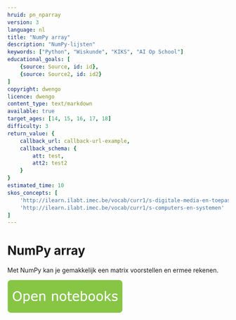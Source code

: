 ```yaml
---
hruid: pn_nparray
version: 3
language: nl
title: "NumPy array"
description: "NumPy-lijsten"
keywords: ["Python", "Wiskunde", "KIKS", "AI Op School"]
educational_goals: [
    {source: Source, id: id}, 
    {source: Source2, id: id2}
]
copyright: dwengo
licence: dwengo
content_type: text/markdown
available: true
target_ages: [14, 15, 16, 17, 18]
difficulty: 3
return_value: {
    callback_url: callback-url-example,
    callback_schema: {
        att: test,
        att2: test2
    }
}
estimated_time: 10
skos_concepts: [
    'http://ilearn.ilabt.imec.be/vocab/curr1/s-digitale-media-en-toepassingen', 
    'http://ilearn.ilabt.imec.be/vocab/curr1/s-computers-en-systemen'
]
---
```


# NumPy array
Met NumPy kan je gemakkelijk een matrix voorstellen en ermee rekenen.

[![](embed/Knop.png "Knop")](https://kiks.ilabt.imec.be/jupyterhub/?id=1016 "Notebooks NumPy array")

